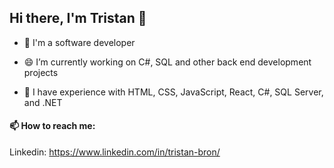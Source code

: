 ## Hi there, I'm Tristan 👋

- 🌱 I'm a software developer

- 😄 I’m currently working on C#, SQL and other back end development projects

- 🔭 I have experience with HTML, CSS, JavaScript, React, C#, SQL Server, and .NET

#### 📫 How to reach me: 

Linkedin: https://www.linkedin.com/in/tristan-bron/

